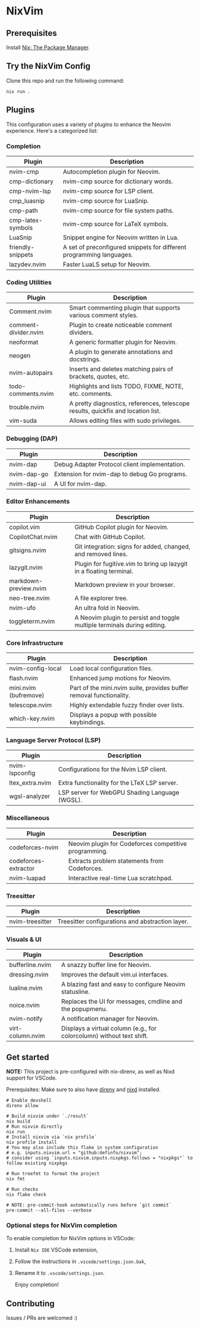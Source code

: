 # NixVim

## Prerequisites

Install [Nix: The Package Manager](https://nixos.org/download/).

## Try the NixVim Config

Clone this repo and run the following command:

```
nix run .
```

## Plugins

This configuration uses a variety of plugins to enhance the Neovim experience. Here's a categorized list:

### Completion

| Plugin            | Description                                                          |
| ----------------- | -------------------------------------------------------------------- |
| nvim-cmp          | Autocompletion plugin for Neovim.                                    |
| cmp-dictionary    | nvim-cmp source for dictionary words.                                |
| cmp-nvim-lsp      | nvim-cmp source for LSP client.                                      |
| cmp_luasnip       | nvim-cmp source for LuaSnip.                                         |
| cmp-path          | nvim-cmp source for file system paths.                               |
| cmp-latex-symbols | nvim-cmp source for LaTeX symbols.                                   |
| LuaSnip           | Snippet engine for Neovim written in Lua.                            |
| friendly-snippets | A set of preconfigured snippets for different programming languages. |
| lazydev.nvim      | Faster LuaLS setup for Neovim.                                       |

### Coding Utilities

| Plugin               | Description                                                                      |
| -------------------- | -------------------------------------------------------------------------------- |
| Comment.nvim         | Smart commenting plugin that supports various comment styles.                    |
| comment-divider.nvim | Plugin to create noticeable comment dividers.                                    |
| neoformat            | A generic formatter plugin for Neovim.                                           |
| neogen               | A plugin to generate annotations and docstrings.                                 |
| nvim-autopairs       | Inserts and deletes matching pairs of brackets, quotes, etc.                     |
| todo-comments.nvim   | Highlights and lists TODO, FIXME, NOTE, etc. comments.                           |
| trouble.nvim         | A pretty diagnostics, references, telescope results, quickfix and location list. |
| vim-suda             | Allows editing files with sudo privileges.                                       |

### Debugging (DAP)

| Plugin      | Description                                   |
| ----------- | --------------------------------------------- |
| nvim-dap    | Debug Adapter Protocol client implementation. |
| nvim-dap-go | Extension for nvim-dap to debug Go programs.  |
| nvim-dap-ui | A UI for nvim-dap.                            |

### Editor Enhancements

| Plugin                | Description                                                              |
| --------------------- | ------------------------------------------------------------------------ |
| copilot.vim           | GitHub Copilot plugin for Neovim.                                        |
| CopilotChat.nvim      | Chat with GitHub Copilot.                                                |
| gitsigns.nvim         | Git integration: signs for added, changed, and removed lines.            |
| lazygit.nvim          | Plugin for fugitive.vim to bring up lazygit in a floating terminal.      |
| markdown-preview.nvim | Markdown preview in your browser.                                        |
| neo-tree.nvim         | A file explorer tree.                                                    |
| nvim-ufo              | An ultra fold in Neovim.                                                 |
| toggleterm.nvim       | A Neovim plugin to persist and toggle multiple terminals during editing. |

### Core Infrastructure

| Plugin                | Description                                                         |
| --------------------- | ------------------------------------------------------------------- |
| nvim-config-local     | Load local configuration files.                                     |
| flash.nvim            | Enhanced jump motions for Neovim.                                   |
| mini.nvim (bufremove) | Part of the mini.nvim suite, provides buffer removal functionality. |
| telescope.nvim        | Highly extendable fuzzy finder over lists.                          |
| which-key.nvim        | Displays a popup with possible keybindings.                         |

### Language Server Protocol (LSP)

| Plugin          | Description                                    |
| --------------- | ---------------------------------------------- |
| nvim-lspconfig  | Configurations for the Nvim LSP client.        |
| ltex_extra.nvim | Extra functionality for the LTeX LSP server.   |
| wgsl-analyzer   | LSP server for WebGPU Shading Language (WGSL). |

### Miscellaneous

| Plugin               | Description                                           |
| -------------------- | ----------------------------------------------------- |
| codeforces-nvim      | Neovim plugin for Codeforces competitive programming. |
| codeforces-extractor | Extracts problem statements from Codeforces.          |
| nvim-luapad          | Interactive real-time Lua scratchpad.                 |

### Treesitter

| Plugin          | Description                                      |
| --------------- | ------------------------------------------------ |
| nvim-treesitter | Treesitter configurations and abstraction layer. |

### Visuals & UI

| Plugin           | Description                                                           |
| ---------------- | --------------------------------------------------------------------- |
| bufferline.nvim  | A snazzy buffer line for Neovim.                                      |
| dressing.nvim    | Improves the default vim.ui interfaces.                               |
| lualine.nvim     | A blazing fast and easy to configure Neovim statusline.               |
| noice.nvim       | Replaces the UI for messages, cmdline and the popupmenu.              |
| nvim-notify      | A notification manager for Neovim.                                    |
| virt-column.nvim | Displays a virtual column (e.g., for colorcolumn) without text shift. |

## Get started

**NOTE:** This project is pre-configured with nix-direnv, as well as Nixd support for VSCode.

Prerequisites: Make sure to also have [direnv](https://direnv.net) and [nixd](https://github.com/nix-community/nixd) installed.

```shell
# Enable devshell
direnv allow

# Build nixvim under `./result`
nix build
# Run nixvim directly
nix run
# Install nixvim via `nix profile`
nix profile install
# You may also include this flake in system configuration
# e.g. inputs.nixvim.url = "github:definfo/nixvim";
# consider using `inputs.nixvim.inputs.nixpkgs.follows = "nixpkgs"` to follow existing nixpkgs

# Run treefmt to format the project
nix fmt

# Run checks
nix flake check

# NOTE: pre-commit-hook automatically runs before `git commit`
pre-commit --all-files --verbose
```

### Optional steps for NixVim completion

To enable completion for NixVim options in VSCode:

1. Install `Nix IDE` VSCode extension,

2. Follow the instructions in `.vscode/settings.json.bak`,

3. Rename it to `.vscode/settings.json`.

   Enjoy completion!

## Contributing

Issues / PRs are welcomed :)
